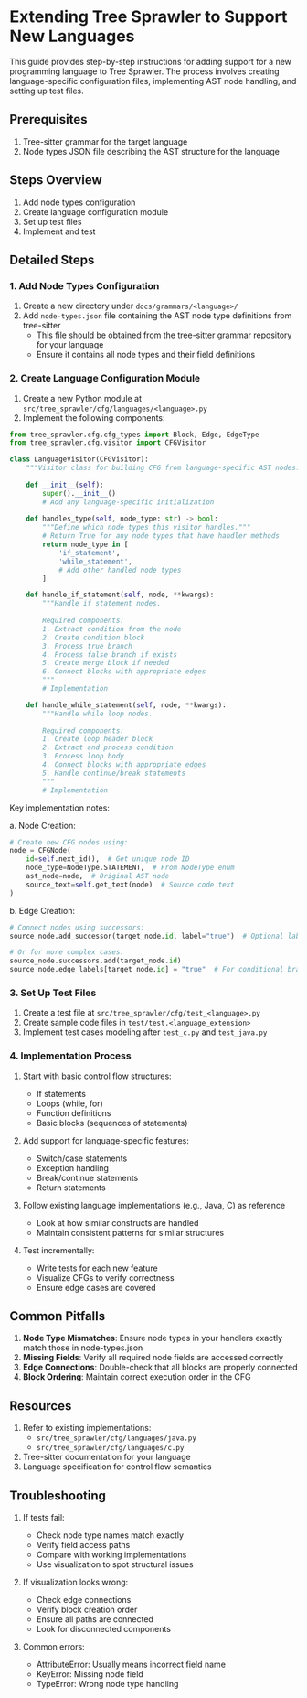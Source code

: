 # Extending Tree Sprawler to Support New Languages

This guide provides step-by-step instructions for adding support for a new programming language to Tree Sprawler. The process involves creating language-specific configuration files, implementing AST node handling, and setting up test files.

## Prerequisites

1. Tree-sitter grammar for the target language
2. Node types JSON file describing the AST structure for the language

## Steps Overview

1. Add node types configuration
2. Create language configuration module
3. Set up test files
4. Implement and test

## Detailed Steps

### 1. Add Node Types Configuration

1. Create a new directory under `docs/grammars/<language>/`
2. Add `node-types.json` file containing the AST node type definitions from tree-sitter
   - This file should be obtained from the tree-sitter grammar repository for your language
   - Ensure it contains all node types and their field definitions

### 2. Create Language Configuration Module

1. Create a new Python module at `src/tree_sprawler/cfg/languages/<language>.py`
2. Implement the following components:

```python
from tree_sprawler.cfg.cfg_types import Block, Edge, EdgeType
from tree_sprawler.cfg.visitor import CFGVisitor

class LanguageVisitor(CFGVisitor):
    """Visitor class for building CFG from language-specific AST nodes."""
    
    def __init__(self):
        super().__init__()
        # Add any language-specific initialization
        
    def handles_type(self, node_type: str) -> bool:
        """Define which node types this visitor handles."""
        # Return True for any node types that have handler methods
        return node_type in [
            'if_statement',
            'while_statement',
            # Add other handled node types
        ]

    def handle_if_statement(self, node, **kwargs):
        """Handle if statement nodes.
        
        Required components:
        1. Extract condition from the node
        2. Create condition block
        3. Process true branch
        4. Process false branch if exists
        5. Create merge block if needed
        6. Connect blocks with appropriate edges
        """
        # Implementation

    def handle_while_statement(self, node, **kwargs):
        """Handle while loop nodes.
        
        Required components:
        1. Create loop header block
        2. Extract and process condition
        3. Process loop body
        4. Connect blocks with appropriate edges
        5. Handle continue/break statements
        """
        # Implementation
```

Key implementation notes:

a. Node Creation:
```python
# Create new CFG nodes using:
node = CFGNode(
    id=self.next_id(),  # Get unique node ID
    node_type=NodeType.STATEMENT,  # From NodeType enum
    ast_node=node,  # Original AST node
    source_text=self.get_text(node)  # Source code text
)
```

b. Edge Creation:
```python
# Connect nodes using successors:
source_node.add_successor(target_node.id, label="true")  # Optional label for conditional edges

# Or for more complex cases:
source_node.successors.add(target_node.id)
source_node.edge_labels[target_node.id] = "true"  # For conditional branches
```

### 3. Set Up Test Files

1. Create a test file at `src/tree_sprawler/cfg/test_<language>.py`
2. Create sample code files in `test/test.<language_extension>`
3. Implement test cases modeling after `test_c.py` and `test_java.py`

### 4. Implementation Process

1. Start with basic control flow structures:
   - If statements
   - Loops (while, for)
   - Function definitions
   - Basic blocks (sequences of statements)

2. Add support for language-specific features:
   - Switch/case statements
   - Exception handling
   - Break/continue statements
   - Return statements

3. Follow existing language implementations (e.g., Java, C) as reference
   - Look at how similar constructs are handled
   - Maintain consistent patterns for similar structures

4. Test incrementally:
   - Write tests for each new feature
   - Visualize CFGs to verify correctness
   - Ensure edge cases are covered

## Common Pitfalls

1. **Node Type Mismatches**: Ensure node types in your handlers exactly match those in node-types.json
2. **Missing Fields**: Verify all required node fields are accessed correctly
3. **Edge Connections**: Double-check that all blocks are properly connected
4. **Block Ordering**: Maintain correct execution order in the CFG

## Resources

1. Refer to existing implementations:
   - `src/tree_sprawler/cfg/languages/java.py`
   - `src/tree_sprawler/cfg/languages/c.py`
2. Tree-sitter documentation for your language
3. Language specification for control flow semantics

## Troubleshooting

1. If tests fail:
   - Check node type names match exactly
   - Verify field access paths
   - Compare with working implementations
   - Use visualization to spot structural issues

2. If visualization looks wrong:
   - Check edge connections
   - Verify block creation order
   - Ensure all paths are connected
   - Look for disconnected components

3. Common errors:
   - AttributeError: Usually means incorrect field name
   - KeyError: Missing node field
   - TypeError: Wrong node type handling

